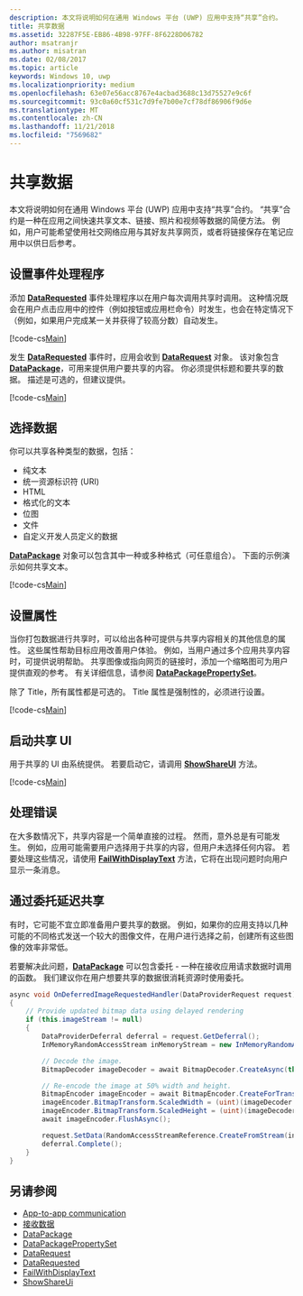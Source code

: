 ```yaml
---
description: 本文将说明如何在通用 Windows 平台 (UWP) 应用中支持“共享”合约。
title: 共享数据
ms.assetid: 32287F5E-EB86-4B98-97FF-8F6228D06782
author: msatranjr
ms.author: misatran
ms.date: 02/08/2017
ms.topic: article
keywords: Windows 10, uwp
ms.localizationpriority: medium
ms.openlocfilehash: 63e07e56acc8767e4acbad3688c13d75527e9c6f
ms.sourcegitcommit: 93c0a60cf531c7d9fe7b00e7cf78df86906f9d6e
ms.translationtype: MT
ms.contentlocale: zh-CN
ms.lasthandoff: 11/21/2018
ms.locfileid: "7569682"
---
```

# <a name="share-data"></a>共享数据


本文将说明如何在通用 Windows 平台 (UWP) 应用中支持“共享”合约。 “共享”合约是一种在应用之间快速共享文本、链接、照片和视频等数据的简便方法。 例如，用户可能希望使用社交网络应用与其好友共享网页，或者将链接保存在笔记应用中以供日后参考。

## <a name="set-up-an-event-handler"></a>设置事件处理程序

添加 [**DataRequested**](https://msdn.microsoft.com/library/windows/apps/Windows.ApplicationModel.DataTransfer.DataTransferManager.DataRequested) 事件处理程序以在用户每次调用共享时调用。 这种情况既会在用户点击应用中的控件（例如按钮或应用栏命令）时发生，也会在特定情况下（例如，如果用户完成某一关并获得了较高分数）自动发生。

[!code-cs[Main](./code/share_data/cs/MainPage.xaml.cs#SnippetPrepareToShare)]

发生 [**DataRequested**](https://msdn.microsoft.com/library/windows/apps/Windows.ApplicationModel.DataTransfer.DataTransferManager.DataRequested) 事件时，应用会收到 [**DataRequest**](https://msdn.microsoft.com/library/windows/apps/Windows.ApplicationModel.DataTransfer.DataRequest) 对象。 该对象包含 [**DataPackage**](https://msdn.microsoft.com/library/windows/apps/Windows.ApplicationModel.DataTransfer.DataPackage)，可用来提供用户要共享的内容。 你必须提供标题和要共享的数据。 描述是可选的，但建议提供。

[!code-cs[Main](./code/share_data/cs/MainPage.xaml.cs#SnippetCreateRequest)]

## <a name="choose-data"></a>选择数据

你可以共享各种类型的数据，包括：

-   纯文本
-   统一资源标识符 (URI)
-   HTML
-   格式化的文本
-   位图
-   文件
-   自定义开发人员定义的数据

[**DataPackage**](https://msdn.microsoft.com/library/windows/apps/Windows.ApplicationModel.DataTransfer.DataPackage) 对象可以包含其中一种或多种格式（可任意组合）。 下面的示例演示如何共享文本。

[!code-cs[Main](./code/share_data/cs/MainPage.xaml.cs#SnippetSetContent)]

## <a name="set-properties"></a>设置属性

当你打包数据进行共享时，可以给出各种可提供与共享内容相关的其他信息的属性。 这些属性帮助目标应用改善用户体验。 例如，当用户通过多个应用共享内容时，可提供说明帮助。 共享图像或指向网页的链接时，添加一个缩略图可为用户提供直观的参考。 有关详细信息，请参阅 [**DataPackagePropertySet**](https://msdn.microsoft.com/library/windows/apps/Windows.ApplicationModel.DataTransfer.DataPackagePropertySet)。

除了 Title，所有属性都是可选的。 Title 属性是强制性的，必须进行设置。

[!code-cs[Main](./code/share_data/cs/MainPage.xaml.cs#SnippetSetProperties)]

## <a name="launch-the-share-ui"></a>启动共享 UI

用于共享的 UI 由系统提供。 若要启动它，请调用 [**ShowShareUI**](https://msdn.microsoft.com/library/windows/apps/Windows.ApplicationModel.DataTransfer.DataTransferManager.ShowShareUI) 方法。

[!code-cs[Main](./code/share_data/cs/MainPage.xaml.cs#SnippetShowUI)]

## <a name="handle-errors"></a>处理错误

在大多数情况下，共享内容是一个简单直接的过程。 然而，意外总是有可能发生。 例如，应用可能需要用户选择用于共享的内容，但用户未选择任何内容。 若要处理这些情况，请使用 [**FailWithDisplayText**](https://msdn.microsoft.com/library/windows/apps/Windows.ApplicationModel.DataTransfer.DataRequest.FailWithDisplayText(System.String)) 方法，它将在出现问题时向用户显示一条消息。

## <a name="delay-share-with-delegates"></a>通过委托延迟共享

有时，它可能不宜立即准备用户要共享的数据。 例如，如果你的应用支持以几种可能的不同格式发送一个较大的图像文件，在用户进行选择之前，创建所有这些图像的效率非常低。

若要解决此问题，[**DataPackage**](https://msdn.microsoft.com/library/windows/apps/Windows.ApplicationModel.DataTransfer.DataPackage) 可以包含委托 - 一种在接收应用请求数据时调用的函数。 我们建议你在用户想要共享的数据很消耗资源时使用委托。

<!-- For some reason, this snippet was inline in the WDCML topic. Suggest moving to VS project with rest of snippets. -->
```cs
async void OnDeferredImageRequestedHandler(DataProviderRequest request)
{
    // Provide updated bitmap data using delayed rendering
    if (this.imageStream != null)
    {
        DataProviderDeferral deferral = request.GetDeferral();
        InMemoryRandomAccessStream inMemoryStream = new InMemoryRandomAccessStream();

        // Decode the image.
        BitmapDecoder imageDecoder = await BitmapDecoder.CreateAsync(this.imageStream);

        // Re-encode the image at 50% width and height.
        BitmapEncoder imageEncoder = await BitmapEncoder.CreateForTranscodingAsync(inMemoryStream, imageDecoder);
        imageEncoder.BitmapTransform.ScaledWidth = (uint)(imageDecoder.OrientedPixelHeight * 0.5);
        imageEncoder.BitmapTransform.ScaledHeight = (uint)(imageDecoder.OrientedPixelHeight * 0.5);
        await imageEncoder.FlushAsync();

        request.SetData(RandomAccessStreamReference.CreateFromStream(inMemoryStream));
        deferral.Complete();
    }
}
```

## <a name="see-also"></a>另请参阅 

* [App-to-app communication](index.md)
* [接收数据](receive-data.md)
* [DataPackage](https://msdn.microsoft.com/library/windows/apps/windows.applicationmodel.datatransfer.datapackage.aspx)
* [DataPackagePropertySet](https://msdn.microsoft.com/library/windows/apps/windows.applicationmodel.datatransfer.datapackagepropertyset.aspx)
* [DataRequest](https://msdn.microsoft.com/library/windows/apps/windows.applicationmodel.datatransfer.datarequest.aspx)
* [DataRequested](https://msdn.microsoft.com/library/windows/apps/windows.applicationmodel.datatransfer.datatransfermanager.datarequested.aspx)
* [FailWithDisplayText](https://msdn.microsoft.com/library/windows/apps/windows.applicationmodel.datatransfer.datarequest.failwithdisplaytext.aspx)
* [ShowShareUi](https://msdn.microsoft.com/library/windows/apps/windows.applicationmodel.datatransfer.datatransfermanager.showshareui.aspx)
 


